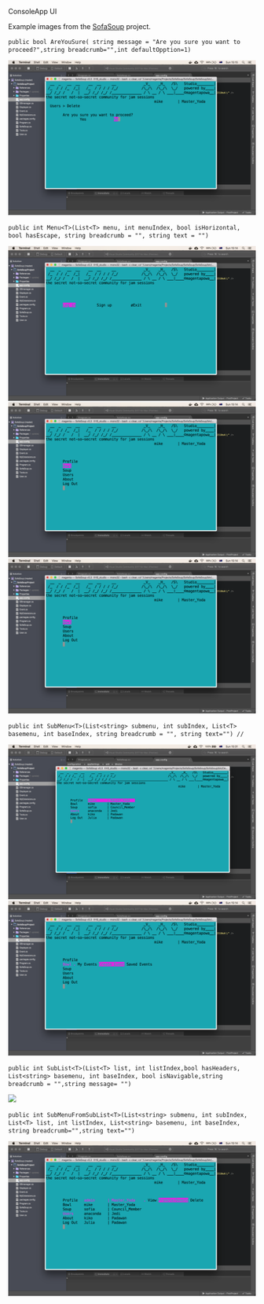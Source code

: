 ConsoleApp UI

Example images from the [SofaSoup](https://github.com/magentapowa/SofaSoup) project.

```
public bool AreYouSure( string message = "Are you sure you want to proceed?",string breadcrumb="",int defaultOpption=1)
```
![](https://github.com/magentapowa/ConsoleApp-UI/blob/master/imgs/Screen%20Shot%202018-06-10%20at%2015.15.05.png)

```
public int Menu<T>(List<T> menu, int menuIndex, bool isHorizontal, bool hasEscape, string breadcrumb = "", string text = "")
```
![](https://github.com/magentapowa/ConsoleApp-UI/blob/master/imgs/Screen%20Shot%202018-06-10%20at%2015.14.20.png)
![](https://github.com/magentapowa/ConsoleApp-UI/blob/master/imgs/Screen%20Shot%202018-06-10%20at%2015.14.30.png)
![](https://github.com/magentapowa/ConsoleApp-UI/blob/master/imgs/Screen%20Shot%202018-06-10%20at%2015.14.30.png)

```
public int SubMenu<T>(List<string> submenu, int subIndex, List<T> basemenu, int baseIndex, string breadcrumb = "", string text="") //
```
![](https://github.com/magentapowa/ConsoleApp-UI/blob/master/imgs/Screen%20Shot%202018-06-10%20at%2015.31.44.png)
![](https://github.com/magentapowa/ConsoleApp-UI/blob/master/imgs/Screen%20Shot%202018-06-10%20at%2015.14.34.png)

```
public int SubList<T>(List<T> list, int listIndex,bool hasHeaders,  List<string> basemenu, int baseIndex, bool isNavigable,string breadcrumb = "",string message= "")
```
![](https://github.com/magentapowa/ConsoleApp-UI/blob/master/imgs/Screen%20Shot%202018-06-1)

```
public int SubMenuFromSubList<T>(List<string> submenu, int subIndex, List<T> list, int listIndex, List<string> basemenu, int baseIndex, string breadcrumb="",string text="")
```
![](https://github.com/magentapowa/ConsoleApp-UI/blob/master/imgs/Screen%20Shot%202018-06-10%20at%2015.14.48.png)